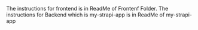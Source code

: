 The instructions for frontend is in ReadMe of Frontenf Folder.
The instructions for Backend which is my-strapi-app is in ReadMe of my-strapi-app
